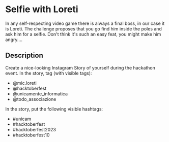 # Selfie with Loreti

In any self-respecting video game there is always a final boss, in our case it is Loreti. The challenge proposes that you go find him inside the poles and ask him for a selfie.
Don't think it's such an easy feat, you might make him angry....

## Description

Create a nice-looking Instagram Story of yourself during the hackathon event. In the story, tag (with visible tags):
* @mic.loreti
* @hacktoberfest
* @unicamente_informatica
* @todo_associazione
  
In the story, put the following visible hashtags:

* #unicam
* #hacktoberfest
* #hacktoberfest2023
* #hacktoberfest10
